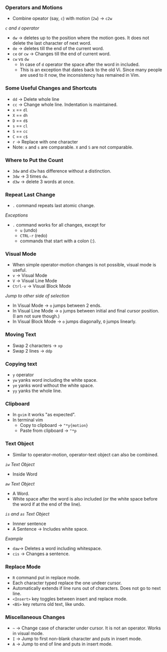 ### Operators and Motions
- Combine opeator (say, `c`) with motion (`2w`) → `c2w`

*`c` and `d` operator*
- `dw` → deletes up to the position where the motion goes. It does not delete the last character of next word.
- `de` → deletes till the end of the current word.
- `ce` or `cw` → Changes till the end of current word.
- `cw` vs `dw`
	- In case of `d` operator the space after the word in included.
	- This is an exception that dates back to the old Vi.  Since many people are used to it now, the inconsistency has remained in Vim.

### Some Useful Changes and Shortcuts
- `dd` → Delete whole line
- `cc` → Change whole line. Indentation is maintained.
- `x` == `dl`
- `X` == `dh`
- `D` == `d$`
- `s` == `cl`
- `S` == `cc`
- `C` == `c$`
- `r` → Replace with one character
- Note: `x` and `s` are comparable. `X` and `S` are not comparable.

### Where to Put the Count
- `3dw` and `d3w` has difference without a distinction.
- `3dw` → 3 times `dw`.
- `d3w` → delete 3 words at once.

### Repeat Last Change
- `.` command repeats last atomic change.

*Exceptions*
- `.` command works for all changes, except for 
	- `u` (undo)
	- `CTRL-r` (redo) 
	- commands that start with a colon (:).


### Visual Mode
- When simple operator-motion changes is not possible, visual mode is useful.
- `v` → Visual Mode
- `V` → Visual Line Mode
- `Ctrl-v` → Visual Block Mode

*Jump to other side of selection*
- In Visual Mode → `o` jumps between 2 ends.
- In Visual Line Mode → `o` jumps between initial and final cursor position. (I am not sure though.)
- In Visual Block Mode → `o` jumps diagonally, `O` jumps linearly.

### Moving Text
- Swap 2 characters → `xp`
- Swap 2 lines → `ddp`

### Copying text
- `y` operator
- `yw` yanks word including the white space.
- `ye` yanks word without the white space.
- `yy` yanks the whole line.

### Clipboard
- In `gvim` it works "as expected".
- In terminal vim 
	- Copy to clipboard → `"*y{motion}`
	- Paste from clipboard → `"*p`

### Text Object
- Similar to operator-motion, operator-text object can also be combined.

*`iw` Text Object*
- Inside Word

*`aw` Text Object*
- A Word.
- White space after the word is also included (or the white space before the word if at
the end of the line).

*`is` and `as` Text Object*
- Innner sentence
- A Sentence → Includes white space.

*Example*
- `daw`→ Deletes a word including whitespace.
- `cis` → Changes a sentence.

### Replace Mode
- `R` command put in replace mode.
- Each character typed replace the one undeer cursor.
- Automatically extends if line runs out of characters. Does not go to next line.
- `<Insert>` key toggles between insert and replace mode.
- `<BS>` key returns old text, like undo.

### Miscellaneous Changes
- `~` → Change case of character under cursor. It is not an operator. Works in visual mode.
- `I` → Jump to first non-blank character and puts in insert mode.
- `A` → Jump to end of line and puts in insert mode.
